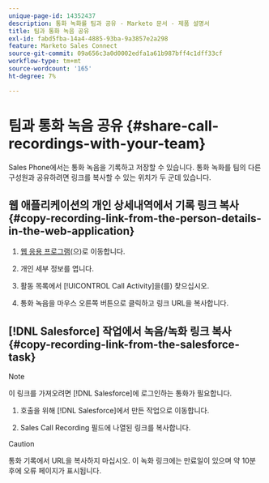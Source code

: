 ```yaml
---
unique-page-id: 14352437
description: 통화 녹화를 팀과 공유 - Marketo 문서 - 제품 설명서
title: 팀과 통화 녹음 공유
exl-id: fabd5fba-14a4-4885-93ba-9a3857e2a298
feature: Marketo Sales Connect
source-git-commit: 09a656c3a0d0002edfa1a61b987bff4c1dff33cf
workflow-type: tm+mt
source-wordcount: '165'
ht-degree: 7%

---
```


# 팀과 통화 녹음 공유 {#share-call-recordings-with-your-team}

Sales Phone에서는 통화 녹음을 기록하고 저장할 수 있습니다. 통화 녹화를 팀의 다른 구성원과 공유하려면 링크를 복사할 수 있는 위치가 두 군데 있습니다.

## 웹 애플리케이션의 개인 상세내역에서 기록 링크 복사 {#copy-recording-link-from-the-person-details-in-the-web-application}

1. [웹 응용 프로그램](https://toutapp.com/login)&#x200B;(으)로 이동합니다.

1. 개인 세부 정보를 엽니다.

1. 활동 목록에서 [!UICONTROL Call Activity]을(를) 찾으십시오.

1. 통화 녹음을 마우스 오른쪽 버튼으로 클릭하고 링크 URL을 복사합니다.

## [!DNL Salesforce] 작업에서 녹음/녹화 링크 복사 {#copy-recording-link-from-the-salesforce-task}

>[!NOTE]
>
>이 링크를 가져오려면 [!DNL Salesforce]에 로그인하는 통화가 필요합니다.

1. 호출을 위해 [!DNL Salesforce]에서 만든 작업으로 이동합니다.

1. Sales Call Recording 필드에 나열된 링크를 복사합니다.

>[!CAUTION]
>
>통화 기록에서 URL을 복사하지 마십시오. 이 녹화 링크에는 만료일이 있으며 약 10분 후에 오류 페이지가 표시됩니다.
